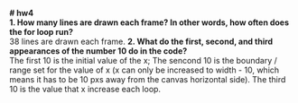 <b># hw4 </b> <br>
<b>1. How many lines are drawn each frame? In other words, how often does the for loop run?</b> <br>
38 lines are drawn each frame. 
<b>2. What do the first, second, and third appearances of the number 10 do in the code?</b><br>
The first 10 is the initial value of the x; The sencond 10 is the boundary / range set for the value of x (x can only be increased to width - 10, which means it has to be 10 pxs away from the canvas horizontal side). The third 10 is the value that x increase each loop.<br>
<br>
